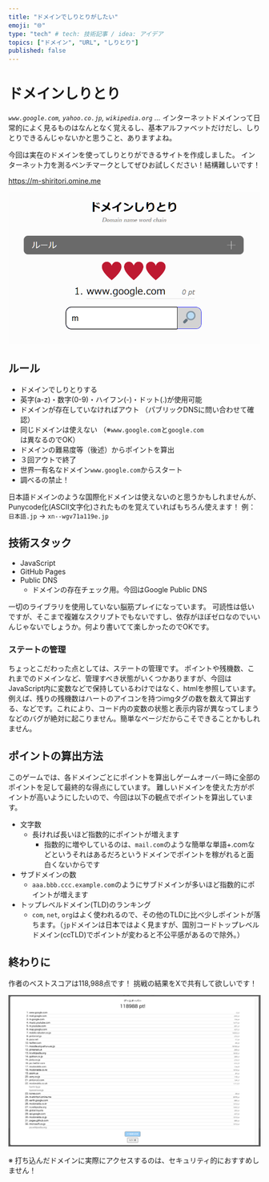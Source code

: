 ```yaml
---
title: "ドメインでしりとりがしたい"
emoji: "🌐"
type: "tech" # tech: 技術記事 / idea: アイデア
topics: ["ドメイン", "URL", "しりとり"]
published: false
---
```


# ドメインしりとり
*`www.google.com`, `yahoo.co.jp`, `wikipedia.org` ...*
インターネットドメインって日常的によく見るものはなんとなく覚えるし、基本アルファベットだけだし、しりとりできるんじゃないかと思うこと、ありますよね。

今回は実在のドメインを使ってしりとりができるサイトを作成しました。
インターネット力を測るベンチマークとしてぜひお試しください！結構難しいです！

https://m-shiritori.omine.me

![サイトのスクリーンショット](https://github.com/omine-me/tech-articles/blob/main/images/domain-shiritori/thumb.png?raw=true)


## ルール
- ドメインでしりとりする
- 英字(a-z)・数字(0-9)・ハイフン(-)・ドット(.)が使用可能
- ドメインが存在していなければアウト
（パブリックDNSに問い合わせて確認）
- 同じドメインは使えない
（※`www.google.com`と`google.com`は異なるのでOK）
- ドメインの難易度等（後述）からポイントを算出
- ３回アウトで終了
- 世界一有名なドメイン`www.google.com`からスタート
- 調べるの禁止！

日本語ドメインのような国際化ドメインは使えないのと思うかもしれませんが、Punycode化(ASCII文字化)されたものを覚えていればもちろん使えます！
例：`日本語.jp` → `xn--wgv71a119e.jp`

## 技術スタック
- JavaScript
- GitHub Pages
- Public DNS
    - ドメインの存在チェック用。今回はGoogle Public DNS

一切のライブラリを使用していない脳筋プレイになっています。
可読性は低いですが、そこまで複雑なスクリプトでもないですし、依存がほぼゼロなのでいいんじゃないでしょうか。何より書いてて楽しかったのでOKです。

### ステートの管理
ちょっとこだわった点としては、ステートの管理です。
ポイントや残機数、これまでのドメインなど、管理すべき状態がいくつかありますが、今回はJavaScript内に変数などで保持しているわけではなく、htmlを参照しています。例えば、残りの残機数はハートのアイコンを持つimgタグの数を数えて算出する、などです。これにより、コード内の変数の状態と表示内容が異なってしまうなどのバグが絶対に起こりません。簡単なページだからこそできることかもしれません。

## ポイントの算出方法
このゲームでは、各ドメインごとにポイントを算出しゲームオーバー時に全部のポイントを足して最終的な得点にしています。
難しいドメインを使えた方がポイントが高いようにしたいので、今回は以下の観点でポイントを算出しています。
- 文字数
    - 長ければ長いほど指数的にポイントが増えます
        - 指数的に増やしているのは、`mail.com`のような簡単な単語+.comなどというそれはあるだろというドメインでポイントを稼がれると面白くないからです
- サブドメインの数
    - `aaa.bbb.ccc.example.com`のようにサブドメインが多いほど指数的にポイントが増えます
- トップレベルドメイン(TLD)のランキング
    - `com`, `net`, `org`はよく使われるので、その他のTLDに比べ少しポイントが落ちます。（`jp`ドメインは日本ではよく見ますが、国別コードトップレベルドメイン(ccTLD)でポイントが変わると不公平感があるので除外。）

## 終わりに
作者のベストスコアは118,988点です！
挑戦の結果をXで共有して欲しいです！

![118,988点の表示と入力したドメインがリストで表示されたリザルト画面](https://github.com/omine-me/tech-articles/blob/main/images/domain-shiritori/best_result.png?raw=true)

※ 打ち込んだドメインに実際にアクセスするのは、セキュリティ的におすすめしません！